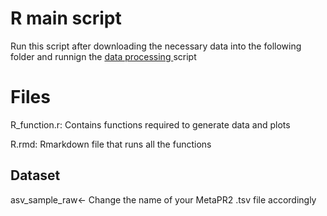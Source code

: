 # R main script
Run this script after downloading the necessary data into the following folder and runnign the [data processing ](https://github.com/chinnyy/FYP_Project/tree/main/R_processing) script 

# Files 
R_function.r: Contains functions required to generate data and plots

R.rmd: Rmarkdown file that runs all the functions

## Dataset
asv_sample_raw<- Change the name of your MetaPR2 .tsv file accordingly
